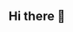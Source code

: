 ## Hi there 👋

<!--
**Flo-fllt/Flo-fllt** is a ✨ _special_ ✨ repository because its `README.md` (this file) appears on your GitHub profile.

Here are some ideas to get you started:

- 🔭 I’m currently working on programmation
- 🌱 I’m currently learning programming
- 👯 I’m looking to collaborate on programming
- 🤔 I’m looking for help with quantum
- 💬 Ask me about organic chem
- 📫 How to reach me: mail florian.follet@epfl.ch
- 😄 Pronouns: he/his
- ⚡ Fun fact: 
-->
